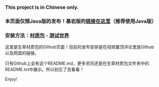 ### This project is in Chinese only.

### 本页面仅限Java版的发布！基岩版的[链接在这里](https://github.com/2Yawn/ShengCaoResourcePack-Bedrock)（推荐使用Java版）

### 安装方法：[材质包](https://zh.minecraft.wiki/w/Tutorial:%E5%8A%A0%E8%BD%BD%E8%B5%84%E6%BA%90%E5%8C%85#%E5%8A%A0%E8%BD%BD%E8%B5%84%E6%BA%90%E5%8C%85) - [测试世界](https://zh.minecraft.wiki/w/Tutorial:%E5%9C%B0%E5%9B%BE%E4%B8%8B%E8%BD%BD#%E5%AF%BC%E5%85%A5%E8%87%B3Minecraft)

这里是生草材质包的Github页面！目前的发布安排是在视频置顶评论里放Github以及网盘的链接。

只有Github上会有这个README.md，更多资讯还是在生草材质包文件夹中的README.txt中展示。所以别忘了去看看！

Enjoy!

